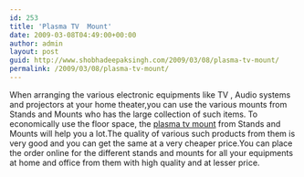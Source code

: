 ```yaml
---
id: 253
title: 'Plasma TV  Mount'
date: 2009-03-08T04:49:00+00:00
author: admin
layout: post
guid: http://www.shobhadeepaksingh.com/2009/03/08/plasma-tv-mount/
permalink: /2009/03/08/plasma-tv-mount/
---
```

When arranging the various electronic equipments like TV , Audio systems and projectors at your home theater,you can use the various mounts from Stands and Mounts who has the large collection of such items. To economically use the floor space, the [plasma tv mount](http://www.standsandmounts.com/) from Stands and Mounts will help you a lot.The quality of various such products from them is very good and you can get the same at a very cheaper price.You can place the order online for the different stands and mounts for all your equipments at home and office from them with high quality and at lesser price.